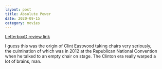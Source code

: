 ```yaml
---
layout: post
title: Absolute Power
date: 2020-09-15
category: movies
---
```

 
[LetterboxD review link](https://letterboxd.com/samarthbhaskar/film/absolute-power/)

I guess this was the origin of Clint Eastwood taking chairs very seriously, the culmination of which was in 2012 at the Republican National Convention when he talked to an empty chair on stage. The Clinton era really warped a lot of brains, man.